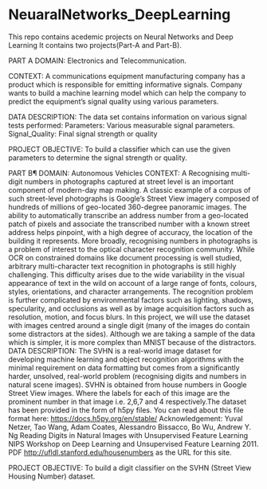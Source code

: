 # NeuaralNetworks_DeepLearning
This repo contains acedemic projects on Neural Networks and Deep Learning
It contains two projects(Part-A and Part-B).

PART A
DOMAIN: Electronics and Telecommunication.

CONTEXT:
A communications equipment manufacturing company has a product which is responsible for emitting informative signals. Company wants to build a machine learning model which can help the 
company to predict the equipment’s signal quality using various parameters.

DATA DESCRIPTION:
The data set contains information on various signal tests performed: Parameters: Various measurable signal parameters. Signal_Quality: Final signal strength or quality

PROJECT OBJECTIVE:
To build a classifier which can use the given parameters to determine the signal strength or quality.

PART B¶
DOMAIN: Autonomous Vehicles
CONTEXT: A Recognising multi-digit numbers in photographs captured at street level is an important component of modern-day map making. A classic example of a corpus of such street-level photographs
is Google’s Street View imagery composed of hundreds of millions of geo-located 360-degree panoramic images. The ability to automatically transcribe an address number from a geo-located patch of pixels
and associate the transcribed number with a known street address helps pinpoint, with a high degree of accuracy, the location of the building it represents. More broadly, recognising numbers in photographs
is a problem of interest to the optical character recognition community. While OCR on constrained domains like document processing is well studied, arbitrary multi-character text recognition in photographs
is still highly challenging. This difficulty arises due to the wide variability in the visual appearance of text in the wild on account of a large range of fonts, colours, styles, orientations, and character
arrangements. The recognition problem is further complicated by environmental factors such as lighting, shadows, specularity, and occlusions as well as by image acquisition factors such as resolution, motion,
and focus blurs. In this project, we will use the dataset with images centred around a single digit (many of the images do contain some distractors at the sides). Although we are taking a sample of the data
which is simpler, it is more complex than MNIST because of the distractors.
DATA DESCRIPTION: The SVHN is a real-world image dataset for developing machine learning and object recognition algorithms with the minimal requirement on data formatting but comes from a significantly harder,
unsolved, real-world problem (recognising digits and numbers in natural scene images). SVHN is obtained from house numbers in Google Street View images.
Where the labels for each of this image are the prominent number in that image i.e. 2,6,7 and 4 respectively.The dataset has been provided in the form of h5py files. You can read about this file format here: 
https://docs.h5py.org/en/stable/ Acknowledgement: Yuval Netzer, Tao Wang, Adam Coates, Alessandro Bissacco, Bo Wu, Andrew Y. Ng Reading Digits in Natural Images with Unsupervised Feature Learning NIPS Workshop
on Deep Learning and Unsupervised Feature Learning 2011. PDF http://ufldl.stanford.edu/housenumbers as the URL for this site.

PROJECT OBJECTIVE:
To build a digit classifier on the SVHN (Street View Housing Number) dataset.
